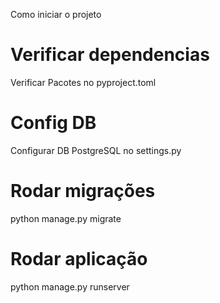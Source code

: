 Como iniciar o projeto
# Verificar dependencias
Verificar Pacotes no pyproject.toml
# Config DB
Configurar DB PostgreSQL no settings.py
# Rodar migrações
python manage.py migrate
# Rodar aplicação
python manage.py runserver